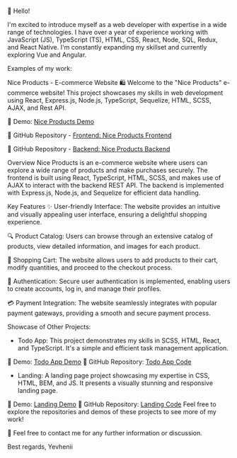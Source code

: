 👋 Hello!

I'm excited to introduce myself as a web developer with expertise in a wide range of technologies. I have over a year of experience working with JavaScript (JS), TypeScript (TS), HTML, CSS, React, Node, SQL, Redux, and React Native. I'm constantly expanding my skillset and currently exploring Vue and Angular.

Examples of my work:

Nice Products - E-commerce Website
🛍️ Welcome to the "Nice Products" e-commerce website! This project showcases my skills in web development using React, Express.js, Node.js, TypeScript, Sequelize, HTML, SCSS, AJAX, and Rest API.

🚀 Demo: [Nice Products Demo](https://fe-jan23-cyber-sapiens.github.io/products_catalog/)

📂 GitHub Repository - [Frontend: Nice Products Frontend](https://github.com/fe-jan23-cyber-sapiens/products_catalog)

📂 GitHub Repository - [Backend: Nice Products Backend](https://github.com/fe-jan23-cyber-sapiens/products_catalog_api)

Overview
Nice Products is an e-commerce website where users can explore a wide range of products and make purchases securely. The frontend is built using React, TypeScript, HTML, SCSS, and makes use of AJAX to interact with the backend REST API. The backend is implemented with Express.js, Node.js, and Sequelize for efficient data handling.

Key Features
✨ User-friendly Interface: The website provides an intuitive and visually appealing user interface, ensuring a delightful shopping experience.

🔍 Product Catalog: Users can browse through an extensive catalog of products, view detailed information, and images for each product.

🛒 Shopping Cart: The website allows users to add products to their cart, modify quantities, and proceed to the checkout process.

💼 Authentication: Secure user authentication is implemented, enabling users to create accounts, log in, and manage their profiles.

💳 Payment Integration: The website seamlessly integrates with popular payment gateways, providing a smooth and secure payment process.

Showcase of Other Projects:

- Todo App: This project demonstrates my skills in SCSS, HTML, React, and TypeScript. It's a simple and efficient task management application.

🚀 Demo: [Todo App Demo](https://yevhenii0536.github.io/todo-app/)
📂 GitHub Repository: [Todo App Code](https://github.com/Yevhenii0536/todo-app)

- Landing: A landing page project showcasing my expertise in CSS, HTML, BEM, and JS. It presents a visually stunning and responsive landing page.

🚀 Demo: [Landing Demo](https://yevhenii0536.github.io/bose-landing/)
📂 GitHub Repository: [Landing Code](https://github.com/Yevhenii0536/bose-landing)
Feel free to explore the repositories and demos of these projects to see more of my work!

💌 Feel free to contact me for any further information or discussion.

Best regards,
Yevhenii
